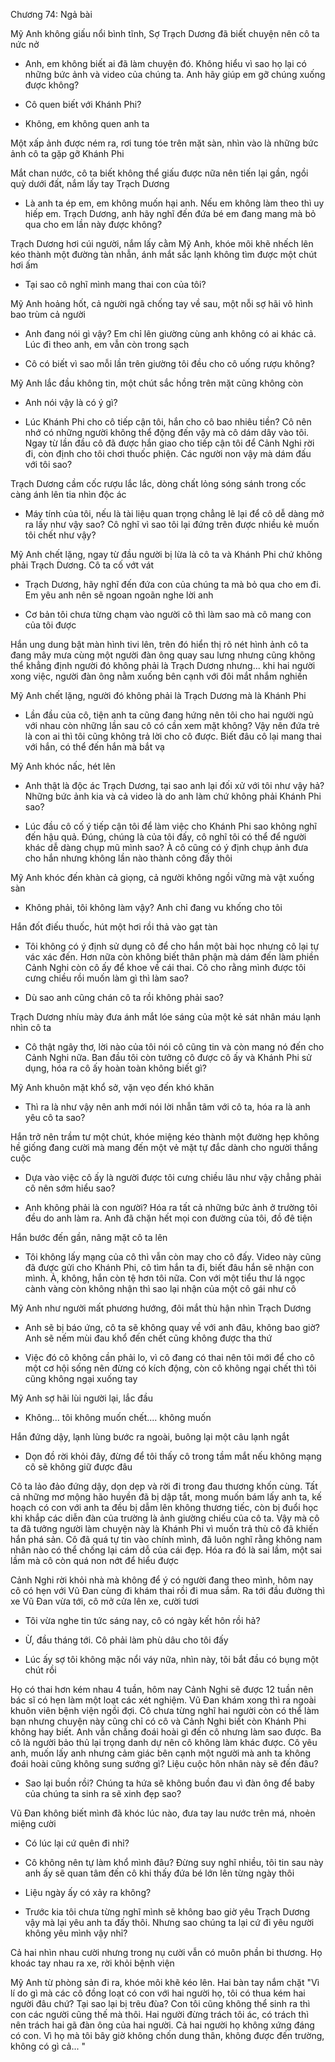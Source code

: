 




Chương 74: Ngả bài

Mỹ Anh không giấu nổi bình tĩnh, Sợ Trạch Dương đã biết chuyện nên cô ta nức nở

- Anh, em không biết ai đã làm chuyện đó. Không hiểu vì sao họ lại có những bức ảnh và video của chúng ta. Anh hãy giúp em gỡ chúng xuống được không?

- Cô quen biết với Khánh Phi?

- Không, em không quen anh ta

Một xấp ảnh được ném ra, rơi tung tóe trên mặt sàn, nhìn vào là những bức ảnh cô ta gặp gỡ Khánh Phi

Mắt chan nước, cô ta biết không thể giấu được nữa nên tiến lại gần, ngồi quỳ dưới đất, nắm lấy tay Trạch Dương

- Là anh ta ép em, em không muốn hại anh. Nếu em không làm theo thì uy hiếp em. Trạch Dương, anh hãy nghĩ đến đứa bé em đang mang mà bỏ qua cho em lần này được không?

Trạch Dương hơi cúi người, nắm lấy cằm Mỹ Anh, khóe môi khẽ nhếch lên kéo thành một đường tàn nhẫn, ánh mắt sắc lạnh không tìm được một chút hơi ấm

- Tại sao cô nghĩ mình mang thai con của tôi?

Mỹ Anh hoảng hốt, cả người ngã chống tay về sau, một nỗi sợ hãi vô hình bao trùm cả người

- Anh đang nói gì vậy? Em chỉ lên giường cùng anh không có ai khác cả. Lúc đi theo anh, em vẫn còn trong sạch

- Cô có biết vì sao mỗi lần trên giường tôi đều cho cô uống rượu không?

Mỹ Anh lắc đầu không tin, một chút sắc hồng trên mặt cũng không còn

- Anh nói vậy là có ý gì?

- Lúc Khánh Phi cho cô tiếp cận tôi, hắn cho cô bao nhiêu tiền? Cô nên nhớ có những người không thể động đến vậy mà cô dám dây vào tôi. Ngay từ lần đầu cô đã được hắn giao cho tiếp cận tôi để Cảnh Nghi rời đi, còn định cho tôi chơi thuốc phiện. Các người non vậy mà dám đấu với tôi sao?

Trạch Dương cầm cốc rượu lắc lắc, dòng chất lỏng sóng sánh trong cốc càng ánh lên tia nhìn độc ác

- Máy tính của tôi, nếu là tài liệu quan trọng chẳng lẽ lại để cô dễ dàng mở ra lấy như vậy sao? Cô nghĩ vì sao tôi lại đứng trên được nhiều kẻ muốn tôi chết như vậy?

Mỹ Anh chết lặng, ngay từ đầu người bị lừa là cô ta và Khánh Phi chứ không phải Trạch Dương. Cô ta cố vớt vát

- Trạch Dương, hãy nghĩ đến đứa con của chúng ta mà bỏ qua cho em đi. Em yêu anh nên sẽ ngoan ngoãn nghe lời anh

- Cơ bản tôi chưa từng chạm vào người cô thì làm sao mà cô mang con của tôi được

Hắn ung dung bật màn hình tivi lên, trên đó hiển thị rõ nét hình ảnh cô ta đang mây mưa cùng một người đàn ông quay sau lưng nhưng cũng không thể khẳng định người đó không phải là Trạch Dương nhưng... khi hai người xong việc, người đàn ông nằm xuống bên cạnh với đôi mắt nhắm nghiền

Mỹ Anh chết lặng, người đó không phải là Trạch Dương mà là Khánh Phi

- Lần đầu của cô, tiện anh ta cũng đang hứng nên tôi cho hai người ngủ với nhau còn những lần sau cô có cần xem mặt không? Vậy nên đứa trẻ là con ai thì tôi cũng không trả lời cho cô được. Biết đâu cô lại mang thai với hắn, có thể đến hắn mà bắt vạ

Mỹ Anh khóc nấc, hét lên

- Anh thật là độc ác Trạch Dương, tại sao anh lại đối xử với tôi như vậy hả? Những bức ảnh kia và cả video là do anh làm chứ không phải Khánh Phi sao?

- Lúc đầu cô cố ý tiếp cận tôi để làm việc cho Khánh Phi sao không nghĩ đến hậu quả. Đúng, chúng là của tôi đấy, cô nghĩ tôi có thể để người khác dễ dàng chụp mũ mình sao? À cô cũng có ý định chụp ảnh đưa cho hắn nhưng không lần nào thành công đấy thôi

Mỹ Anh khóc đến khàn cả giọng, cả người không ngồi vững mà vật xuống sàn

- Không phải, tôi không làm vậy? Anh chỉ đang vu khống cho tôi

Hắn đốt điếu thuốc, hút một hơi rồi thả vào gạt tàn

- Tôi không có ý định sử dụng cô để cho hắn một bài học nhưng cô lại tự vác xác đến. Hơn nữa còn không biết thân phận mà dám đến làm phiền Cảnh Nghi còn cô ấy để khoe về cái thai. Cô cho rằng mình được tôi cưng chiều rồi muốn làm gì thì làm sao?

- Dù sao anh cũng chán cô ta rồi không phải sao?

Trạch Dương nhíu mày đưa ánh mắt lóe sáng của một kẻ sát nhân máu lạnh nhìn cô ta

- Cô thật ngây thơ, lời nào của tôi nói cô cũng tin và còn mang nó đến cho Cảnh Nghi nữa. Ban đầu tôi còn tưởng cô được cô ấy và Khánh Phi sử dụng, hóa ra cô ấy hoàn toàn không biết gì?

Mỹ Anh khuôn mặt khổ sở, vặn vẹo đến khó khăn

- Thì ra là như vậy nên anh mới nói lời nhẫn tâm với cô ta, hóa ra là anh yêu cô ta sao?

Hắn trở nên trầm tư một chút, khóe miệng kéo thành một đường hẹp không hề giống đang cười mà mang đến một vẻ mặt tự đắc dành cho người thắng cuộc

- Dựa vào việc cô ấy là người được tôi cưng chiều lâu như vậy chẳng phải cô nên sớm hiểu sao?

- Anh không phải là con người? Hóa ra tất cả những bức ảnh ở trường tôi đều do anh làm ra. Anh đã chặn hết mọi con đường của tôi, đồ đê tiện

Hắn bước đến gần, nâng mặt cô ta lên

- Tôi không lấy mạng của cô thì vẫn còn may cho cô đấy. Video này cũng đã được gửi cho Khánh Phi, cô tìm hắn ta đi, biết đâu hắn sẽ nhận con mình. À, không, hắn còn tệ hơn tôi nữa. Con với một tiểu thư lá ngọc cành vàng còn không nhận thì sao lại nhận của một cô gái như cô

Mỹ Anh như người mất phương hướng, đôi mắt thù hận nhìn Trạch Dương

- Anh sẽ bị báo ứng, cô ta sẽ không quay về với anh đâu, không bao giờ? Anh sẽ nếm mùi đau khổ đến chết cũng không được tha thứ

- Việc đó cô không cần phải lo, vì cô đang có thai nên tôi mới để cho cô một cơ hội sống nên đừng có kích động, còn cô không ngại chết thì tôi cũng không ngại xuống tay

Mỹ Anh sợ hãi lùi người lại, lắc đầu

- Không... tôi không muốn chết.... không muốn

Hắn đứng dậy, lạnh lùng bước ra ngoài, buông lại một câu lạnh ngắt

- Dọn đồ rời khỏi đây, đừng để tôi thấy cô trong tầm mắt nếu không mạng cô sẽ không giữ được đâu

Cô ta lảo đảo đứng dậy, dọn dẹp và rời đi trong đau thương khốn cùng. Tất cả những mơ mộng hão huyền đã bị dập tắt, mong muốn bám lấy anh ta, kế hoạch có con với anh ta đều bị dẫm lên không thương tiếc, còn bị đuổi học khi khắp các diễn đàn của trường là ảnh giường chiếu của cô ta. Vậy mà cô ta đã tưởng người làm chuyện này là Khánh Phi vì muốn trả thù cô đã khiến hắn phá sản. Cô đã quá tự tin vào chính mình, đã luôn nghĩ rằng không nam nhân nào có thể chống lại cám dỗ của cái đẹp. Hóa ra đó là sai lầm, một sai lầm mà cô còn quá non nớt để hiểu được

Cảnh Nghi rời khỏi nhà mà không để ý có người đang theo mình, hôm nay cô có hẹn với Vũ Đan cùng đi khám thai rồi đi mua sắm. Ra tới đầu đường thì xe Vũ Đan vừa tới, cô mở cửa lên xe, cười tươi

- Tôi vừa nghe tin tức sáng nay, cô có ngày kết hôn rồi hả?

- Ừ, đầu tháng tới. Cô phải làm phù dâu cho tôi đấy

- Lúc ấy sợ tôi không mặc nổi váy nữa, nhìn này, tôi bắt đầu có bụng một chút rồi

Họ có thai hơn kém nhau 4 tuần, hôm nay Cảnh Nghi sẽ được 12 tuần nên bác sĩ có hẹn làm một loạt các xét nghiệm. Vũ Đan khám xong thì ra ngoài khuôn viên bệnh viện ngồi đợi. Cô chưa từng nghĩ hai người còn có thể làm bạn nhưng chuyện này cũng chỉ có cô và Cảnh Nghi biết còn Khánh Phi không hay biết. Anh vẫn chẳng đoái hoài gì đến cô nhưng làm sao được. Ba cô là người bảo thủ lại trọng danh dự nên cô không làm khác được. Cô yêu anh, muốn lấy anh nhưng cảm giác bên cạnh một người mà anh ta không đoái hoài cũng không sung sướng gì? Liệu cuộc hôn nhân này sẽ đến đâu?

- Sao lại buồn rồi? Chúng ta hứa sẽ không buồn đau vì đàn ông để baby của chúng ta sinh ra sẽ xinh đẹp sao?

Vũ Đan không biết mình đã khóc lúc nào, đưa tay lau nước trên má, nhoẻn miệng cười

- Có lúc lại cứ quên đi nhỉ?

- Cô không nên tự làm khổ mình đâu? Đừng suy nghĩ nhiều, tôi tin sau này anh ấy sẽ quan tâm đến cô khi thấy đứa bé lớn lên từng ngày thôi

- Liệu ngày ấy có xảy ra không?

- Trước kia tôi chưa từng nghĩ mình sẽ không bao giờ yêu Trạch Dương vậy mà lại yêu anh ta đấy thôi. Nhưng sao chúng ta lại cứ đi yêu người không yêu mình vậy nhỉ?

Cả hai nhìn nhau cười nhưng trong nụ cười vẫn có muôn phần bi thương. Họ khoác tay nhau ra xe, rời khỏi bệnh viện

Mỹ Anh từ phòng sản đi ra, khóe môi khẽ kéo lên. Hai bàn tay nắm chặt "Vì lí do gì mà các cô đồng loạt có con với hai người họ, tôi có thua kém hai người đâu chứ? Tại sao lại bị trêu đùa? Con tôi cũng không thể sinh ra thì con các người cũng thế mà thôi. Hai người đừng trách tôi ác, có trách thì nên trách hai gã đàn ông của hai người. Cả hai người họ không xứng đáng có con. Vì họ mà tôi bây giờ không chốn dung thân, không được đến trường, không có gì cả... "




